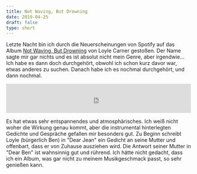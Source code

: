 ```yaml
---
title: Not Waving, But Drowning
date: 2019-04-25
draft: false
type: short
---
```


Letzte Nacht bin ich durch die Neuerscheinungen von Spotify auf das Album [Not Waving, But Drowning](https://open.spotify.com/album/1kokRXXxrJzhxdMo0vsVDV) von Loyle Carner gestoßen. Der Name sagte mir gar nichts und es ist absolut nicht mein Genre, aber irgendwie… Ich habe es dann doch durchgehört, obwohl ich schon kurz davor war, etwas anderes zu suchen. Danach habe ich es nochmal durchgehört, und dann nochmal.

<iframe src="https://open.spotify.com/embed/album/1kokRXXxrJzhxdMo0vsVDV" width="100%" height="80" frameborder="0" allowtransparency="true" allow="encrypted-media"></iframe>

Es hat etwas sehr entspannendes und atmosphärisches. Ich weiß nicht woher die Wirkung genau kommt, aber die instrumental hinterlegten Gedichte und Gespräche gefallen mir besonders gut. Zu Beginn schreibt Loyle (bürgerlich Ben) in "Dear Jean" ein Gedicht an seine Mutter und offenbart, dass er von Zuhause ausziehen wird. Die Antwort seiner Mutter in "Dear Ben" ist wahnsinnig gut und rührend. Ich hätte nicht gedacht, dass ich ein Album, was gar nicht zu meinem Musikgeschmack passt, so sehr genießen kann.
